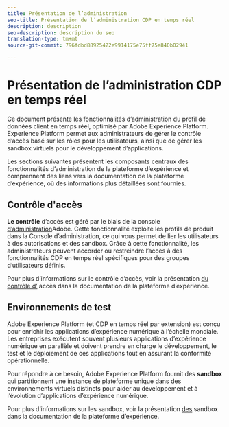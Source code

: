 ```yaml
---
title: Présentation de l’administration
seo-title: Présentation de l’administration CDP en temps réel
description: description
seo-description: description du seo
translation-type: tm+mt
source-git-commit: 796fdbd88925422e9914175e75ff75e840b02941

---
```



# Présentation de l’administration CDP en temps réel

Ce document présente les fonctionnalités d’administration du profil de données client en temps réel, optimisé par Adobe Experience Platform. Experience Platform permet aux administrateurs de gérer le contrôle d’accès basé sur les rôles pour les utilisateurs, ainsi que de gérer les sandbox virtuels pour le développement d’applications.

Les sections suivantes présentent les composants centraux des fonctionnalités d’administration de la plateforme d’expérience et comprennent des liens vers la documentation de la plateforme d’expérience, où des informations plus détaillées sont fournies.

## Contrôle d&#39;accès

**Le contrôle** d’accès est géré par le biais de la console [d’administration](http://adminconsole.adobe.com)Adobe. Cette fonctionnalité exploite les profils de produit dans la Console d’administration, ce qui vous permet de lier les utilisateurs à des autorisations et des sandbox. Grâce à cette fonctionnalité, les administrateurs peuvent accorder ou restreindre l’accès à des fonctionnalités CDP en temps réel spécifiques pour des groupes d’utilisateurs définis.

Pour plus d’informations sur le contrôle d’accès, voir la présentation [du contrôle d’](https://www.adobe.io/apis/experienceplatform/home/permissions-and-sandboxes/permissions-and-sandboxes.html#!api-specification/markdown/narrative/technical_overview/access-control/access-control-overview.md) accès dans la documentation de la plateforme d’expérience.

## Environnements de test

Adobe Experience Platform (et CDP en temps réel par extension) est conçu pour enrichir les applications d’expérience numérique à l’échelle mondiale. Les entreprises exécutent souvent plusieurs applications d’expérience numérique en parallèle et doivent prendre en charge le développement, le test et le déploiement de ces applications tout en assurant la conformité opérationnelle.

Pour répondre à ce besoin, Adobe Experience Platform fournit des **sandbox** qui partitionnent une instance de plateforme unique dans des environnements virtuels distincts pour aider au développement et à l’évolution d’applications d’expérience numérique.

Pour plus d’informations sur les sandbox, voir la présentation [des](https://www.adobe.io/apis/experienceplatform/home/permissions-and-sandboxes/permissions-and-sandboxes.html#!api-specification/markdown/narrative/technical_overview/sandboxes/sandboxes-overview.md) sandbox dans la documentation de la plateforme d’expérience.